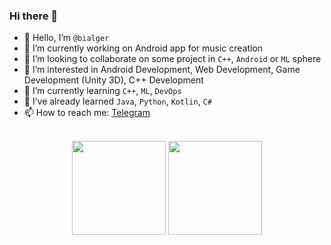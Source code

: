 ### Hi there 👋

<!--
**bialger/bialger** is a ✨ _special_ ✨ repository because its `README.md` (this file) appears on your GitHub profile.
-->

- 👋 Hello, I’m `@bialger`
- 🔭 I’m currently working on Android app for music creation
- 👯 I’m looking to collaborate on some project in `C++`, `Android` or `ML` sphere
- 👀 I’m interested in Android Development, Web Development, Game Development (Unity 3D), C++ Development
- 🌱 I’m currently learning `C++`, `ML`, `DevOps`
- 🧠 I’ve already learned `Java`, `Python`, `Kotlin`, `C#`
- 📫 How to reach me: [Telegram](https://t.me/bialger)
<br>
<div id="stats" align="center">
  <a href="https://github-readme-stats.vercel.app/api?username=bialger&show_icons=true&theme=dark"><img height=150 align="center" src="https://github-readme-stats.vercel.app/api?username=bialger&hide_border=true&show_icons=true&theme=dark"></a>
  <a href="https://github-readme-stats.vercel.app/api/top-langs/?username=bialger&theme=dark"><img height=150 align="center" src="https://github-readme-stats.vercel.app/api/top-langs/?username=bialger&layout=compact&hide_border=true&theme=dark"></a>
</div>
